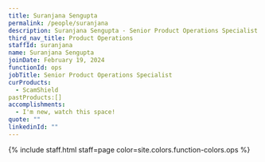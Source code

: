 ```yaml
---
title: Suranjana Sengupta
permalink: /people/suranjana
description: Suranjana Sengupta - Senior Product Operations Specialist
third_nav_title: Product Operations
staffId: suranjana
name: Suranjana Sengupta
joinDate: February 19, 2024
functionId: ops
jobTitle: Senior Product Operations Specialist
curProducts:
  - ScamShield
pastProducts:[]
accomplishments:
  - I'm new, watch this space!
quote: ""
linkedinId: ""
---
```


{% include staff.html staff=page color=site.colors.function-colors.ops %}
